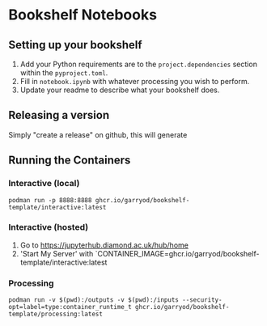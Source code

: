 # Bookshelf Notebooks

## Setting up your bookshelf

1. Add your Python requirements are to the `project.dependencies` section within the `pyproject.toml`.
2. Fill in `notebook.ipynb` with whatever processing you wish to perform.
3. Update your readme to describe what your bookshelf does.

## Releasing a version

Simply "create a release" on github, this will generate 

## Running the Containers

### Interactive (local)

```
podman run -p 8888:8888 ghcr.io/garryod/bookshelf-template/interactive:latest
```

### Interactive (hosted)

1.  Go to https://jupyterhub.diamond.ac.uk/hub/home
2.  'Start My Server' with `CONTAINER_IMAGE=ghcr.io/garryod/bookshelf-template/interactive:latest

### Processing

```
podman run -v $(pwd):/outputs -v $(pwd):/inputs --security-opt=label=type:container_runtime_t ghcr.io/garryod/bookshelf-template/processing:latest
```
